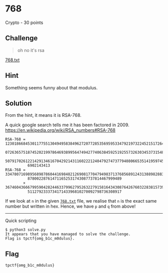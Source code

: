 # 768
Crypto - 30 points

## Challenge 
> oh no it's rsa

[768.txt](768.txt)

## Hint
Something seems funny about that modulus.

## Solution
From the hint, it means it is RSA-768.

A quick google search tells me it has been factored in 2009.
https://en.wikipedia.org/wiki/RSA_numbers#RSA-768

	RSA-768 = 12301866845301177551304949583849627207728535695953347921973224521517264005
	          07263657518745202199786469389956474942774063845925192557326303453731548268
	          50791702612214291346167042921431160222124047927473779408066535141959745985
	          6902143413
	RSA-768 = 33478071698956898786044169848212690817704794983713768568912431388982883793
	          878002287614711652531743087737814467999489
	        × 36746043666799590428244633799627952632279158164343087642676032283815739666
	          511279233373417143396810270092798736308917

If we look at `n` in the given [`768.txt`](768.txt) file, we realise that `n` is the exact same number but written in hex.
Hence, we have `p` and `q` from above!

---

Quick scripting

	$ python3 solve.py 
	It appears that you have managed to solve the challenge.
	Flag is tpctf{omg_b1c_m0dulus}.


## Flag
`tpctf{omg_b1c_m0dulus}`